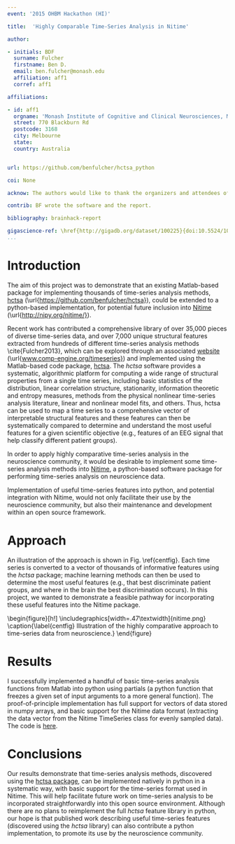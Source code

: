 ```yaml
---
event: '2015 OHBM Hackathon (HI)'

title:  'Highly Comparable Time-Series Analysis in Nitime'

author:

- initials: BDF
  surname: Fulcher
  firstname: Ben D.
  email: ben.fulcher@monash.edu
  affiliation: aff1
  corref: aff1

affiliations:

- id: aff1
  orgname: 'Monash Institute of Cognitive and Clinical Neurosciences, Monash University'
  street: 770 Blackburn Rd
  postcode: 3168
  city: Melbourne
  state:
  country: Australia


url: https://github.com/benfulcher/hctsa_python

coi: None

acknow: The authors would like to thank the organizers and attendees of the 2015 OHBM Hackathon.

contrib: BF wrote the software and the report.

bibliography: brainhack-report

gigascience-ref: \href{http://gigadb.org/dataset/100225}{doi:10.5524/100225}
...
```


# Introduction
The aim of this project was to demonstrate that an existing Matlab-based package for implementing thousands of time-series analysis methods, [hctsa](https://github.com/benfulcher/hctsa) (\url{https://github.com/benfulcher/hctsa}), could be extended to a python-based implementation, for potential future inclusion into [Nitime](http://nipy.org/nitime/) (\url{http://nipy.org/nitime/}).

Recent work has contributed a comprehensive library of over 35,000 pieces of diverse time-series data, and over 7,000 unique structural features extracted from hundreds of different time-series analysis methods \cite{Fulcher2013}, which can be explored through an associated [website](www.comp-engine.org/timeseries) (\url{www.comp-engine.org/timeseries}) and implemented using the Matlab-based code package, [hctsa](https://github.com/benfulcher/hctsa).
The *hctsa* software provides a systematic, algorithmic platform for computing a wide range of structural properties from a single time series, including basic statistics of the distribution, linear correlation structure, stationarity, information theoretic and entropy measures, methods from the physical nonlinear time-series analysis literature, linear and nonlinear model fits, and others.
Thus, hctsa can be used to map a time series to a comprehensive vector of interpretable structural features and these features can then be systematically compared to determine and understand the most useful features for a given scientific objective (e.g., features of an EEG signal that help classify different patient groups).

<!-- We are currently applying the hctsa package to EEG and fMRI datasets to determine the most useful time-series features for predicting disease labels from these types of data. -->

In order to apply highly comparative time-series analysis in the neuroscience community, it would be desirable to implement some time-series analysis methods into [Nitime](http://nipy.org/nitime/), a python-based software package for performing time-series analysis on neuroscience data.
<!-- While the Nitime data format supports unevenly sampled data, *hctsa* does not; although for evenly sampled data it is trivial to extract the data vector from the Nitime Timeseries class and run important time-series algorithms on these data vectors. -->
Implementation of useful time-series features into python, and potential integration with Nitime, would not only facilitate their use by the neuroscience community, but also their maintenance and development within an open source framework.

# Approach
An illustration of the approach is shown in Fig. \ref{centfig}.
Each time series is converted to a vector of thousands of informative features using the *hctsa* package; machine learning methods can then be used to determine the most useful features (e.g., that best discriminate patient groups, and where in the brain the best discrimination occurs).
In this project, we wanted to demonstrate a feasible pathway for incorporating these useful features into the Nitime package.

\begin{figure}[h!]
  \includegraphics[width=.47\textwidth]{nitime.png}
  \caption{\label{centfig} Illustration of the highly comparative approach to time-series data from neuroscience.}
\end{figure}


# Results
I successfully implemented a handful of basic time-series analysis functions from Matlab into python using partials (a python function that freezes a given set of input arguments to a more general function).
The proof-of-principle implementation has full support for vectors of data stored in numpy arrays, and basic support for the Nitime data format (extracting the data vector from the Nitime TimeSeries class for evenly sampled data).
The code is [here](https://github.com/benfulcher/hctsa_python).

# Conclusions
Our results demonstrate that time-series analysis methods, discovered using the [hctsa package](https://github.com/benfulcher/hctsa), can be implemented natively in python in a systematic way, with basic support for the time-series format used in Nitime.
This will help facilitate future work on time-series analysis to be incorporated straightforwardly into this open source environment.
Although there are no plans to reimplement the full *hctsa* feature library in python, our hope is that published work describing useful time-series features (discovered using the *hctsa* library) can also contribute a python implementation, to promote its use by the neuroscience community.
